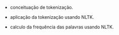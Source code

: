 - conceituação de tokenização.

- aplicação da tokenização usando NLTK.

- calculo da frequência das palavras usando NLTK.